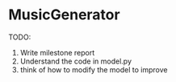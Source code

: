 # MusicGenerator

TODO:

1. Write milestone report 
2. Understand the code in model.py 
3. think of how to modify the model to improve 
